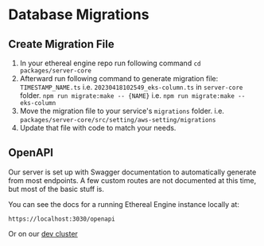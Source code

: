 # Database Migrations

## Create Migration File

1. In your ethereal engine repo run following command
```cd packages/server-core```
2. Afterward run following command to generate migration file:  `TIMESTAMP_NAME.ts` i.e. `20230418102549_eks-column.ts` in `server-core` folder.
```npm run migrate:make -- {NAME}```
i.e.
```npm run migrate:make -- eks-column```
3. Move the migration file to your service's `migrations` folder. i.e. `packages/server-core/src/setting/aws-setting/migrations`
4. Update that file with code to match your needs.

## OpenAPI
Our server is set up with Swagger documentation to automatically generate from most endpoints. A few custom routes are not documented at this time, but most of the basic stuff is.

You can see the docs for a running Ethereal Engine instance locally at:
```
https://localhost:3030/openapi
```

Or on our [dev cluster](https://api-dev.etherealengine.com/openapi)
